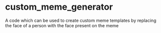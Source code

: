 # custom_meme_generator
A code which can be used to create custom meme templates by replacing the face of a person with the face present on the meme
